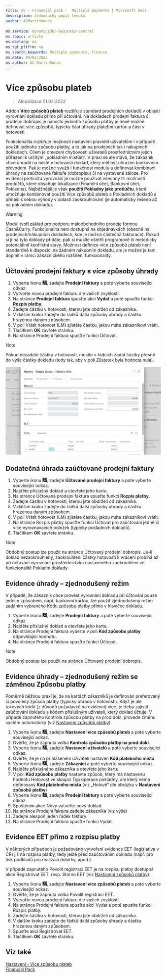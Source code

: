 ```yaml
---
title: AC - Financial pack -  Multiple payments | Microsoft Docs
description: Jednoduchy popis tematu
author: ACMartinKunes

ms.service: dynamics365-business-central
ms.topic: article
ms.devlang: na
ms.tgt_pltfrm: na
ms.search.keywords: Multiple payments, finance 
ms.date: 04/01/2022
ms.author: AC MartinKunes
---
```

# Více způsobu plateb
> Aktualizace 01.04.2022

Addon **Více způsobů plateb** rozšiřuje standard prodejních dokladů v oblasti vyrovnání dokladu přímo při účtování.
Na dokladech prodejní faktura či prodejní dobropis je namísto jednoho způsobu platby je nově možné definovat více způsobů, typicky část úhrady platební kartou a část v hotovosti.

Funkcionalita rozšiřuje možnosti nastavení pravidel uživatelům i v případě použití jednoho způsobu platby, a to jak na prodejních tak i nákupních dokladech. Cílem je omezení chybovosti uživatelů prostřednictvím jejich přiřazení k určitým „pokladním místům“.
V praxi se ale stává, že zákazník chce uhradit na místě v hotovosti doklad, který měl být uhrazen bankovním převodem. Pak je možné využít i funkčnost modulu a definovat kombinaci úhrady na zaúčtované faktuře (dobropisu) či na vystavené záloze.
Pro evidenci protiúčtu vyrovnání je možné používat všechny tři možnosti protiúčtů, které obsahuje lokalizace (Finanční účet, Bankovní účet, Pokladna). Nejběžnější je však **použití Pokladny jako protiúčtu**, které umožňuje kombinovat použití Více způsobů plateb a Pokladních dokladů a přináší s sebou výhody v oblasti zaokrouhlování (je automaticky řešeno až na pokladním dokladu).

> [!WARNING]
> Modul tvoří základ pro podporu maloobchodního prodeje formou Cash&Carry. Funkcionalita není dostupná na objednávkách (obecně na prodejních/nákupních dokladech, kde je možná částečná fakturace). Pokud si ji na tyto doklady přidáte, pak si musíte ošetřit programově či metodicky potenciálně konfliktní stavy.
Možnost definice více způsobů plateb není standardně k dispozici na žádném nákupním dokladu, ale je možné je tam doplnit v rámci zákaznického rozšíření funkcionality.


## Účtování prodejní faktury s více způsoby úhrady

1. Vyberte ikonu ![Žárovky, která otevře funkci Řekněte mi](media/ui-search/search_small.png "Řekněte mi, co chcete dělat"), zadejte **Prodejní faktury** a poté vyberte související odkaz.
2.	Vytvořte novou prodejní fakturu dle vašich zvyklostí.
3.	Na stránce **Prodejní faktura** spusťte akci **Vydat** a poté spusťte funkci **Rozpis platby**.
4.	Zadejte částku v hotovosti, kterou jste obdrželi od zákazníka.
5.	V dalším kroku zadejte do řádků další způsoby úhrady a částku hrazenou daným způsobem.
6.	V poli Vrátit hotovost (LM) zjistěte částku, jakou máte zákazníkovi vrátit.
7.	Tlačítkem **OK** zavřete stránku.
8.	Na stránce Prodejní faktura spusťte funkci Účtovat.

> [!NOTE]
> Pokud nezadáte částku v hotovosti, musíte v řádcích zadat částky přesně do výše částky dokladu (tedy tak, aby v poli Zůstatek byla hodnota nula).

![Rozpis platby](media/multiple_payment_methods_payment.png)

## Dodatečná úhrada zaúčtované prodejní faktury
1. Vyberte ikonu ![Žárovky, která otevře funkci Řekněte mi](media/ui-search/search_small.png "Řekněte mi, co chcete dělat"), zadejte **Účtované prodejní faktury** a poté vyberte související odkaz.
2.	Najděte příslušný doklad a otevřete jeho kartu.
3.	Na stránce Účtovaná prodejní faktura spusťte funkci **Rozpis platby**.
4.	Zadejte částku v hotovosti, kterou jste obdrželi od zákazníka.
5.	V dalším kroku zadejte do řádků další způsoby úhrady a částku hrazenou daným způsobem.
6.	V poli Vrátit hotovost (LM) zjistěte částku, jakou máte zákazníkovi vrátit.
7.	Na stránce Rozpis platby spusťte funkci Účtovat pro zaúčtování jedné či více vyrovnávacích položek (typicky pokladních dokladů).
8.	Tlačítkem **OK** zavřete stránku.

> [!NOTE]
> Obdobný postup lze použít na stránce Účtovaný prodejní dobropis.
> Je-li doklad nezaokrouhlený, zaokrouhlení částky hotovosti k vrácení probíhá až při účtování vyrovnání prostřednictvím nastaveného zaokrouhlení ve funkcionalitě Pokladní doklady.

## Evidence úhrady – zjednodušený režim

V případě, že zákazník chce provést vyrovnání dokladu při účtování pouze jedním způsobem, např. bankovní kartou, lze použít zjednodušený režim zadáním vybraného Kódu způsobu platby přímo v hlavičce dokladu.

1. Vyberte ikonu ![Žárovky, která otevře funkci Řekněte mi](media/ui-search/search_small.png "Řekněte mi, co chcete dělat"), zadejte **Prodejní faktury** a poté vyberte související odkaz.
2. Najděte příslušný doklad a otevřete jeho kartu.
3. Na stránce Prodejní faktura vyberte v poli **Kód způsobu platby** odpovídající hodnotu.
4. Na stránce Prodejní faktura spusťte funkci Účtovat.

> [!NOTE]
> Obdobný postup lze použít na stránce Účtovaný prodejní dobropis.

## Evidence úhrady – zjednodušený režim se záměnou Způsobu platby

Poměrně běžnou praxí je, že na kartách zákazníků je definován preferovaný či povolený způsob platby (typicky úhrada v hotovosti). Když je ale takových kódů (z důvodů požadavků na evidenci) více, je třeba zajistit zaúčtování dokladu s kódem příslušným uživateli, který doklad účtuje. V případě zapnutého Kontrola způsobu platby na prod.dokl. provede změnu systém automaticky (viz [Nastavení způsobů platby](http://www.aricoma.com/docs/cs-cz/d365businesscentral/FinancialPack/multiple-payment-methods-setup.html#nastaven%C3%AD-zp%C5%AFsob%C5%AF-platby)).


1. Vyberte ikonu ![Žárovky, která otevře funkci Řekněte mi](media/ui-search/search_small.png "Řekněte mi, co chcete dělat"), zadejte **Nastavení více způsobů plateb** a poté vyberte související odkaz.
2.	Ověřte, že je zapnuta volba **Kontrola způsobu platby na prod.dokl**.
3. Vyberte ikonu ![Žárovky, která otevře funkci Řekněte mi](media/ui-search/search_small.png "Řekněte mi, co chcete dělat"), zadejte **Nastavení uživatelů** a poté vyberte související odkaz.
4.	Ověřte, že je na přihlášeném uživateli nastaven **Kód platebního místa**.
5. Vyberte ikonu ![Žárovky, která otevře funkci Řekněte mi](media/ui-search/search_small.png "Řekněte mi, co chcete dělat"), zadejte **Zákazníci** a poté vyberte související odkaz.
6.	Najděte příslušného zákazníka a otevřete jeho kartu.
7.	V poli **Kód způsobu platby** nastavte způsob, který má nastavenu hodnotu Hotovost ve sloupci Typ operace pokladny, ale který nemá definovaný **Kód platebního místa** (viz „Hotově“ dle obrázku v **Nastavení způsobů platby**)
7. Vyberte ikonu ![Žárovky, která otevře funkci Řekněte mi](media/ui-search/search_small.png "Řekněte mi, co chcete dělat"), zadejte **Prodejní faktury** a poté vyberte související odkaz.
9.	Spuštěním akce Nový vytvořte nový doklad.
10.	Na stránce Prodejní faktura zadejte zákazníka (viz výše)
11.	Zadejte alespoň jeden řádek faktury.
12.	Na stránce Prodejní faktura spusťte funkci Vydat.


## Evidence EET přímo z rozpisu platby

V některých případech je požadováno vytvoření evidence EET (legislativa v ČR) již na rozpisu platby, tedy ještě před zaúčtováním dokladu (např. pro tisk podkladů pro realizaci dobírky, apod.).

V případě zapnutého Povolit registraci EET je na rozpisu platby dostupná akce Registrovat EET, resp. Storno EET (viz [Nastavení způsobů platby](http://www.aricoma.com/docs/cs-cz/d365businesscentral/FinancialPack/multiple-payment-methods-setup.html#nastaven%C3%AD-zp%C5%AFsob%C5%AF-platby)).

1. Vyberte ikonu ![Žárovky, která otevře funkci Řekněte mi](media/ui-search/search_small.png "Řekněte mi, co chcete dělat"), zadejte **Nastavení více způsobů plateb** a poté vyberte související odkaz.
2.	Ověřte, že je zapnuta volba Povolit registraci EET.
3.	Vytvořte novou prodejní fakturu dle vašich zvyklostí.
4.	Na stránce Prodejní faktura spusťte akci Vydat a poté spusťte funkci Rozpis platby.
5.	Zadejte částku v hotovosti, kterou jste obdrželi od zákazníka.
6.	V dalším kroku zadejte do řádků další způsoby úhrady a částku hrazenou daným způsobem.
7.	Spusťte akci Registrovat EET.
8.	Tlačítkem **OK** zavřete stránku.


## Viz také

[Nastavení - Více způsobu plateb](multiple-payment-methods-setup.md)  
[Financial Pack](finance-pack.md)  
